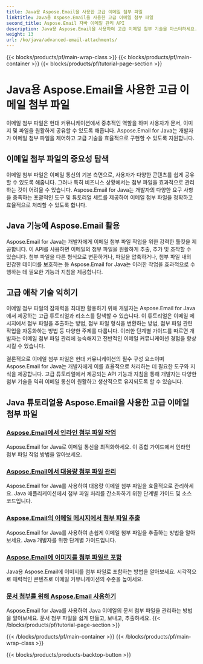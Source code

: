 ```yaml
---
title: Java용 Aspose.Email을 사용한 고급 이메일 첨부 파일
linktitle: Java용 Aspose.Email을 사용한 고급 이메일 첨부 파일
second_title: Aspose.Email 자바 이메일 관리 API
description: Java용 Aspose.Email을 사용하여 고급 이메일 첨부 기술을 마스터하세요. 첨부 파일을 효율적으로 처리하기 위한 튜토리얼을 살펴보세요.
weight: 13
url: /ko/java/advanced-email-attachments/
---
```


{{< blocks/products/pf/main-wrap-class >}}
{{< blocks/products/pf/main-container >}}
{{< blocks/products/pf/tutorial-page-section >}}

# Java용 Aspose.Email을 사용한 고급 이메일 첨부 파일


이메일 첨부 파일은 현대 커뮤니케이션에서 중추적인 역할을 하며 사용자가 문서, 이미지 및 파일을 원활하게 공유할 수 있도록 해줍니다. Aspose.Email for Java는 개발자가 이메일 첨부 파일을 제어하고 고급 기술을 효율적으로 구현할 수 있도록 지원합니다.

## 이메일 첨부 파일의 중요성 탐색

이메일 첨부 파일은 이메일 통신의 기본 측면으로, 사용자가 다양한 콘텐츠를 쉽게 공유할 수 있도록 해줍니다. 그러나 특히 비즈니스 상황에서는 첨부 파일을 효과적으로 관리하는 것이 어려울 수 있습니다. Aspose.Email for Java는 개발자의 다양한 요구 사항을 충족하는 포괄적인 도구 및 튜토리얼 세트를 제공하여 이메일 첨부 파일을 정확하고 효율적으로 처리할 수 있도록 합니다.

## Java 기능에 Aspose.Email 활용

Aspose.Email for Java는 개발자에게 이메일 첨부 파일 작업을 위한 강력한 툴킷을 제공합니다. 이 API를 사용하면 이메일의 첨부 파일을 원활하게 추출, 추가 및 조작할 수 있습니다. 첨부 파일을 다른 형식으로 변환하거나, 파일을 압축하거나, 첨부 파일 내의 민감한 데이터를 보호하는 등 Aspose.Email for Java는 이러한 작업을 효과적으로 수행하는 데 필요한 기능과 지침을 제공합니다.

## 고급 애착 기술 익히기

이메일 첨부 파일의 잠재력을 최대한 활용하기 위해 개발자는 Aspose.Email for Java에서 제공하는 고급 튜토리얼과 리소스를 탐색할 수 있습니다. 이 튜토리얼은 이메일 메시지에서 첨부 파일을 추출하는 방법, 첨부 파일 형식을 변환하는 방법, 첨부 파일 관련 작업을 자동화하는 방법 등 다양한 주제를 다룹니다. 이러한 단계별 가이드를 따르면 개발자는 이메일 첨부 파일 관리에 능숙해지고 전반적인 이메일 커뮤니케이션 경험을 향상시킬 수 있습니다.

결론적으로 이메일 첨부 파일은 현대 커뮤니케이션의 필수 구성 요소이며 Aspose.Email for Java는 개발자에게 이를 효율적으로 처리하는 데 필요한 도구와 지식을 제공합니다. 고급 튜토리얼에서 제공되는 API 기능과 지침을 통해 개발자는 다양한 첨부 기술을 익혀 이메일 통신이 원활하고 생산적으로 유지되도록 할 수 있습니다.

## Java 튜토리얼용 Aspose.Email을 사용한 고급 이메일 첨부 파일
### [Aspose.Email에서 인라인 첨부 파일 작업](./working-with-inline-attachments/)
Aspose.Email for Java로 이메일 통신을 최적화하세요. 이 종합 가이드에서 인라인 첨부 파일 작업 방법을 알아보세요.
### [Aspose.Email에서 대용량 첨부 파일 관리](./managing-large-attachments/)
Aspose.Email for Java를 사용하여 대용량 이메일 첨부 파일을 효율적으로 관리하세요. Java 애플리케이션에서 첨부 파일 처리를 간소화하기 위한 단계별 가이드 및 소스 코드입니다.
### [Aspose.Email의 이메일 메시지에서 첨부 파일 추출](./extracting-attachments-from-email-messages/)
Aspose.Email for Java를 사용하여 손쉽게 이메일 첨부 파일을 추출하는 방법을 알아보세요. Java 개발자를 위한 단계별 가이드입니다.
### [Aspose.Email에 이미지를 첨부 파일로 포함](./embedding-images-as-attachments/)
Java용 Aspose.Email에 이미지를 첨부 파일로 포함하는 방법을 알아보세요. 시각적으로 매력적인 콘텐츠로 이메일 커뮤니케이션의 수준을 높이세요.
### [문서 첨부를 위해 Aspose.Email 사용하기](./using-aspose-email-for-document-attachments/)
Aspose.Email for Java를 사용하여 Java 이메일의 문서 첨부 파일을 관리하는 방법을 알아보세요. 문서 첨부 파일을 쉽게 만들고, 보내고, 추출하세요.
{{< /blocks/products/pf/tutorial-page-section >}}

{{< /blocks/products/pf/main-container >}}
{{< /blocks/products/pf/main-wrap-class >}}

{{< blocks/products/products-backtop-button >}}

